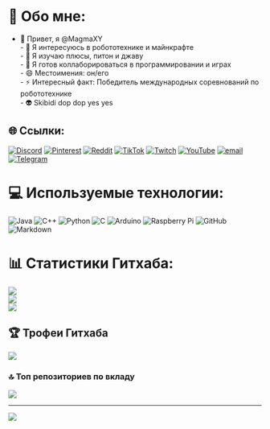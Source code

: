 # 💫 Обо мне:
- 👋 Привет, я @MagmaXY<br>- 👀 Я интересуюсь в робототехнике и майнкрафте<br>- 🌱 Я изучаю плюсы, питон и джаву<br>- 💞️ Я готов коллаборироваться в программировании и играх <br>- 😄 Местоимения: он/его<br>- ⚡ Интересный факт: Победитель международных соревнований по робототехнике<br>- 👽 Skibidi dop dop yes yes


## 🌐 Ссылки:
[![Discord](https://img.shields.io/badge/Discord-%237289DA.svg?logo=discord&logoColor=white)]( https://discord.gg/MagmaXY ) [![Pinterest](https://img.shields.io/badge/Pinterest-%23E60023.svg?logo=Pinterest&logoColor=white)]( https://pinterest.com/MagmaXY ) [![Reddit](https://img.shields.io/badge/Reddit-%23FF4500.svg?logo=Reddit&logoColor=white)]( https://reddit.com/user/MagmaXY_rddt ) [![TikTok](https://img.shields.io/badge/TikTok-%23000000.svg?logo=TikTok&logoColor=white)]( https://tiktok.com/@magma_xy_tik_tok ) [![Twitch](https://img.shields.io/badge/Twitch-%239146FF.svg?logo=Twitch&logoColor=white)]( https://twitch.tv/magma_xy ) [![YouTube](https://img.shields.io/badge/YouTube-%23FF0000.svg?logo=YouTube&logoColor=white)]( https://youtube.com/@MagmaXY_Youtube ) [![email](https://img.shields.io/badge/Email-D14836?logo=gmail&logoColor=white)](mailto:dimafilippov1800@gmail.com) [![Telegram](https://img.shields.io/badge/Telegram-%239146FF.svg?logo=Telegram&logoColor=white)]( https://t.me/Dimagmad )

# 💻 Используемые технологии:
![Java]( https://img.shields.io/badge/java-%23ED8B00.svg?style=for-the-badge&logo=openjdk&logoColor=white) ![C++]( https://img.shields.io/badge/c++-%2300599C.svg?style=for-the-badge&logo=c%2B%2B&logoColor=white) ![Python]( https://img.shields.io/badge/python-3670A0?style=for-the-badge&logo=python&logoColor=ffdd54) ![C]( https://img.shields.io/badge/c-%2300599C.svg?style=for-the-badge&logo=c&logoColor=white) ![Arduino]( https://img.shields.io/badge/-Arduino-00979D?style=for-the-badge&logo=Arduino&logoColor=white) ![Raspberry Pi]( https://img.shields.io/badge/-Raspberry_Pi-C51A4A?style=for-the-badge&logo=Raspberry-Pi) ![GitHub]( https://img.shields.io/badge/github-%23121011.svg?style=for-the-badge&logo=github&logoColor=white) ![Markdown]( https://img.shields.io/badge/markdown-%23000000.svg?style=for-the-badge&logo=markdown&logoColor=white)
# 📊 Статистики Гитхаба:
![]( https://github-readme-stats.vercel.app/api?username=MagmaXY&theme=dark&hide_border=false&include_all_commits=false&count_private=false)<br/>
![]( https://nirzak-streak-stats.vercel.app/?user=MagmaXY&theme=dark&hide_border=false)<br/>
![]( https://github-readme-stats.vercel.app/api/top-langs/?username=MagmaXY&theme=dark&hide_border=false&include_all_commits=false&count_private=false&layout=compact)

## 🏆 Трофеи Гитхаба
![]( https://github-profile-trophy.vercel.app/?username=MagmaXY&theme=radical&no-frame=true&no-bg=true&margin-w=4)

### 🔝 Топ репозиториев по вкладу
![]( https://github-contributor-stats.vercel.app/api?username=MagmaXY&limit=5&theme=dark&combine_all_yearly_contributions=true)

---
[![]( https://visitcount.itsvg.in/api?id=MagmaXY&icon=0&color=11)]( https://visitcount.itsvg.in )

<!-- Proudly created with GPRM ( https://gprm.itsvg.in  ) --
